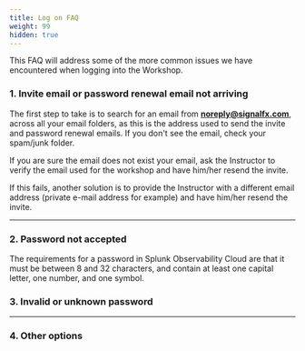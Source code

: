```yaml
---
title: Log on FAQ
weight: 99
hidden: true
---
```


 This FAQ will address some of the more common issues we have encountered when logging into the Workshop.

### 1. Invite email or password renewal email not arriving

 The first step to take is to search for an email from **<noreply@signalfx.com>**, across all your email folders, as this is the address used to send the invite and password renewal emails. If you don't see the email, check your spam/junk folder.

If you are sure the email does not exist your email, ask the Instructor to verify the email used for the workshop and have him/her resend the invite.

If this fails, another solution is to provide the Instructor with a different email address (private e-mail address for example) and have him/her resend the invite.

---

### 2. Password not accepted

The requirements for a password in Splunk Observability Cloud are that it must be between 8 and 32 characters, and contain at least one capital letter, one number, and one symbol.

### 3. Invalid or unknown password

---

### 4. Other options
